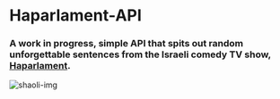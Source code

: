 # Haparlament-API

### A work in progress, simple API that spits out random unforgettable sentences from the Israeli comedy TV show, [Haparlament](https://he.wikipedia.org/wiki/%D7%94%D7%A4%D7%A8%D7%9C%D7%9E%D7%A0%D7%98).

![shaoli-img](https://i.imgur.com/mqlFdjx.png)
